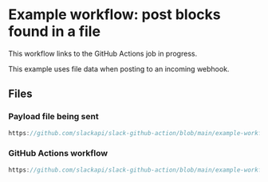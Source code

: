 # Example workflow: post blocks found in a file

This workflow links to the GitHub Actions job in progress.

This example uses file data when posting to an incoming webhook.

## Files

### Payload file being sent

```js reference
https://github.com/slackapi/slack-github-action/blob/main/example-workflows/Technique_3_Slack_Incoming_Webhook/saved.data.json
```

### GitHub Actions workflow

```js reference
https://github.com/slackapi/slack-github-action/blob/main/example-workflows/Technique_3_Slack_Incoming_Webhook/saved.gha.yml
```